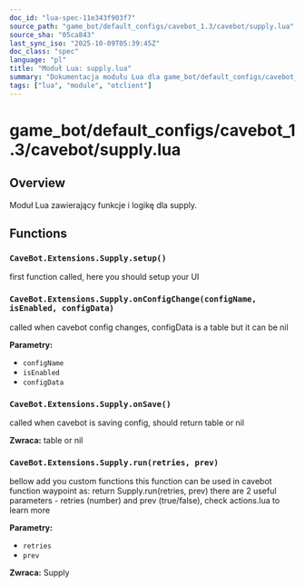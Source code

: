 ```yaml
---
doc_id: "lua-spec-11e343f903f7"
source_path: "game_bot/default_configs/cavebot_1.3/cavebot/supply.lua"
source_sha: "05ca843"
last_sync_iso: "2025-10-09T05:39:45Z"
doc_class: "spec"
language: "pl"
title: "Moduł Lua: supply.lua"
summary: "Dokumentacja modułu Lua dla game_bot/default_configs/cavebot_1.3/cavebot/supply.lua"
tags: ["lua", "module", "otclient"]
---
```


# game_bot/default_configs/cavebot_1.3/cavebot/supply.lua

## Overview

Moduł Lua zawierający funkcje i logikę dla supply.

## Functions

### `CaveBot.Extensions.Supply.setup()`

first function called, here you should setup your UI

### `CaveBot.Extensions.Supply.onConfigChange(configName, isEnabled, configData)`

called when cavebot config changes, configData is a table but it can be nil

**Parametry:**

- `configName`
- `isEnabled`
- `configData`

### `CaveBot.Extensions.Supply.onSave()`

called when cavebot is saving config, should return table or nil

**Zwraca:** table or nil

### `CaveBot.Extensions.Supply.run(retries, prev)`

bellow add you custom functions this function can be used in cavebot function waypoint as: return Supply.run(retries, prev) there are 2 useful parameters - retries (number) and prev (true/false), check actions.lua to learn more

**Parametry:**

- `retries`
- `prev`

**Zwraca:** Supply

